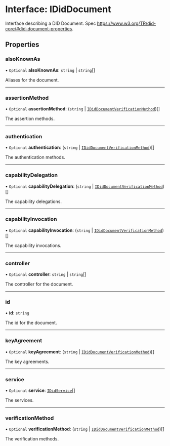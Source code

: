 # Interface: IDidDocument

Interface describing a DID Document.
Spec https://www.w3.org/TR/did-core/#did-document-properties.

## Properties

### alsoKnownAs

• `Optional` **alsoKnownAs**: `string` \| `string`[]

Aliases for the document.

---

### assertionMethod

• `Optional` **assertionMethod**: (`string` \| [`IDidDocumentVerificationMethod`](IDidDocumentVerificationMethod.md))[]

The assertion methods.

---

### authentication

• `Optional` **authentication**: (`string` \| [`IDidDocumentVerificationMethod`](IDidDocumentVerificationMethod.md))[]

The authentication methods.

---

### capabilityDelegation

• `Optional` **capabilityDelegation**: (`string` \| [`IDidDocumentVerificationMethod`](IDidDocumentVerificationMethod.md))[]

The capability delegations.

---

### capabilityInvocation

• `Optional` **capabilityInvocation**: (`string` \| [`IDidDocumentVerificationMethod`](IDidDocumentVerificationMethod.md))[]

The capability invocations.

---

### controller

• `Optional` **controller**: `string` \| `string`[]

The controller for the document.

---

### id

• **id**: `string`

The id for the document.

---

### keyAgreement

• `Optional` **keyAgreement**: (`string` \| [`IDidDocumentVerificationMethod`](IDidDocumentVerificationMethod.md))[]

The key agreements.

---

### service

• `Optional` **service**: [`IDidService`](IDidService.md)[]

The services.

---

### verificationMethod

• `Optional` **verificationMethod**: (`string` \| [`IDidDocumentVerificationMethod`](IDidDocumentVerificationMethod.md))[]

The verification methods.
